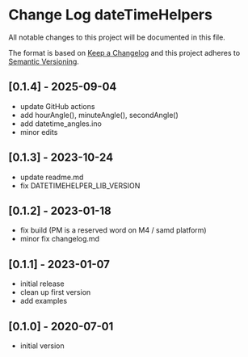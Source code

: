 # Change Log dateTimeHelpers

All notable changes to this project will be documented in this file.

The format is based on [Keep a Changelog](http://keepachangelog.com/)
and this project adheres to [Semantic Versioning](http://semver.org/).


## [0.1.4] - 2025-09-04
- update GitHub actions
- add hourAngle(), minuteAngle(), secondAngle()
- add datetime_angles.ino
- minor edits

## [0.1.3] - 2023-10-24
- update readme.md
- fix DATETIMEHELPER_LIB_VERSION

## [0.1.2] - 2023-01-18
- fix build  (PM is a reserved word on M4 / samd platform)
- minor fix changelog.md


## [0.1.1] - 2023-01-07
- initial release
- clean up first version
- add examples

## [0.1.0] - 2020-07-01
- initial version


